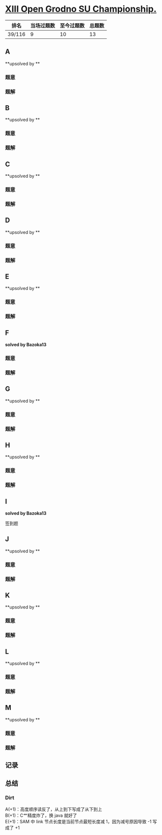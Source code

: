 # [XIII Open Grodno SU Championship.](http://opentrains.snarknews.info/~ejudge/team.cgi?contest_id=6299&locale_id=0)

| 排名   | 当场过题数 | 至今过题数 | 总题数 |
| ------ | ---------- | ---------- | ------ |
| 39/116 | 9          | 10         | 13     |

## **A**

**upsolved by **

### 题意



### 题解



## **B**

**upsolved by **

### 题意



### 题解



## **C**

**upsolved by **

### 题意



### 题解



## **D**

**upsolved by **

### 题意



### 题解



## **E**

**upsolved by **

### 题意



### 题解



## **F**

**solved by Bazoka13**

### 题意



### 题解



## **G**

**upsolved by **

### 题意



### 题解



## **H**

**upsolved by **

### 题意



### 题解



## **I**

**solved by Bazoka13**

签到题

## **J**

**upsolved by **

### 题意



### 题解



## **K**

**upsolved by **

### 题意



### 题解



## **L**

**upsolved by **

### 题意



### 题解



## **M**

**upsolved by **

### 题意



### 题解



## **记录**



## **总结**

### **Dirt**

A(+1)：高度顺序读反了，从上到下写成了从下到上<br>B(+1)：C艹精度炸了，换 java 就好了<br>E(+1)：SAM 中 link 节点长度是当前节点最短长度减 1，因为减号原因导致 -1 写成了 +1

